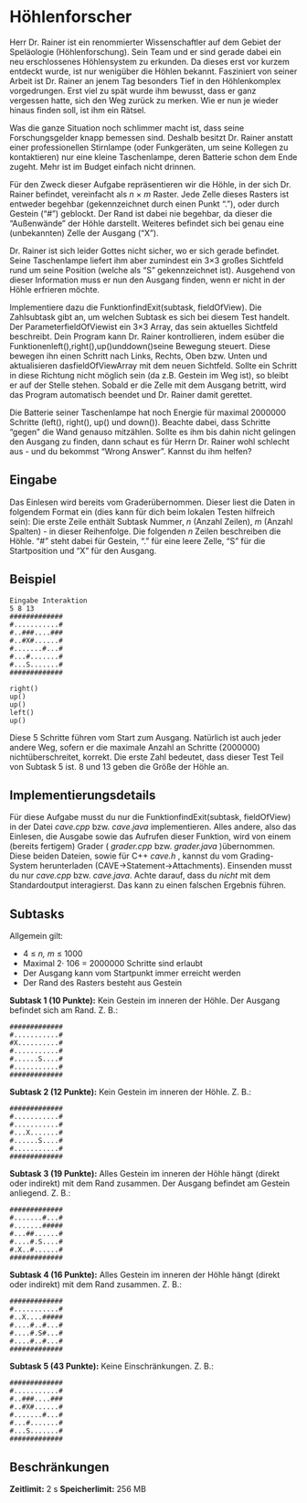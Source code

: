 # Höhlenforscher

Herr Dr. Rainer ist ein renommierter Wissenschaftler auf dem Gebiet der Speläologie (Höhlenforschung). Sein Team und er sind gerade dabei ein neu erschlossenes Höhlensystem zu erkunden. Da dieses erst vor kurzem entdeckt wurde, ist nur wenigüber die Höhlen bekannt. Fasziniert von seiner Arbeit ist Dr. Rainer an jenem Tag besonders Tief in den Höhlenkomplex vorgedrungen. Erst viel zu spät wurde ihm bewusst, dass er ganz vergessen hatte, sich den Weg zurück zu merken. Wie er nun je wieder hinaus finden soll, ist ihm ein Rätsel.

Was die ganze Situation noch schlimmer macht ist, dass seine Forschungsgelder knapp bemessen sind. Deshalb besitzt Dr. Rainer anstatt einer professionellen Stirnlampe (oder Funkgeräten, um seine Kollegen zu kontaktieren) nur eine kleine Taschenlampe, deren Batterie schon dem Ende zugeht. Mehr ist im Budget einfach nicht drinnen.

Für den Zweck dieser Aufgabe repräsentieren wir die Höhle, in der sich Dr. Rainer befindet, vereinfacht als _n_ × _m_ Raster. Jede Zelle dieses Rasters ist entweder begehbar (gekennzeichnet durch einen Punkt “.”), oder durch Gestein (“#”) geblockt. Der Rand ist dabei nie begehbar, da dieser die “Außenwände” der Höhle darstellt. Weiteres befindet sich bei genau eine
(unbekannten) Zelle der Ausgang (“X”).

Dr. Rainer ist sich leider Gottes nicht sicher, wo er sich gerade befindet. Seine Taschenlampe liefert ihm aber zumindest ein 3×3 großes Sichtfeld rund um seine Position (welche als “S” gekennzeichnet ist). Ausgehend von dieser Information muss er nun den Ausgang finden, wenn er nicht in der Höhle erfrieren möchte.

Implementiere dazu die FunktionfindExit(subtask, fieldOfView). Die Zahlsubtask gibt an, um welchen Subtask es sich bei diesem Test handelt. Der ParameterfieldOfViewist ein 3×3 Array, das sein aktuelles Sichtfeld beschreibt. Dein Program kann Dr. Rainer kontrollieren, indem esüber die Funktionenleft(),right(),up()unddown()seine Bewegung steuert. Diese bewegen ihn einen Schritt nach Links, Rechts, Oben bzw. Unten und aktualisieren dasfieldOfViewArray mit dem neuen Sichtfeld. Sollte ein Schritt in diese Richtung nicht möglich sein (da z.B. Gestein im Weg ist), so bleibt er auf der Stelle stehen. Sobald er die Zelle mit dem Ausgang betritt, wird das Program automatisch beendet und Dr. Rainer damit gerettet.

Die Batterie seiner Taschenlampe hat noch Energie für maximal 2000000 Schritte (left(), right(), up() und down()). Beachte dabei, dass Schritte “gegen” die Wand genauso mitzählen. Sollte es ihm bis dahin nicht gelingen den Ausgang zu finden, dann schaut es für Herrn Dr. Rainer wohl schlecht aus - und du bekommst “Wrong Answer”. Kannst du ihm helfen?


## Eingabe

Das Einlesen wird bereits vom Graderübernommen. Dieser liest die Daten in folgendem Format ein (dies kann für dich beim lokalen Testen hilfreich sein): Die erste Zeile enthält Subtask Nummer, _n_ (Anzahl Zeilen), _m_ (Anzahl Spalten) - in dieser Reihenfolge. Die folgenden _n_ Zeilen beschreiben die Höhle. “#” steht dabei für Gestein, “.” für eine leere Zelle, “S” für die Startposition und “X” für den Ausgang.

## Beispiel

```
Eingabe Interaktion
5 8 13
#############
#...........#
#..###....###
#..#X#......#
#.......#...#
#...#.......#
#...S.......#
#############
```
```
right()
up()
up()
left()
up()
```
Diese 5 Schritte führen vom Start zum Ausgang. Natürlich ist auch jeder andere Weg, sofern er die maximale Anzahl an Schritte (2000000) nichtüberschreitet, korrekt. Die erste Zahl bedeutet, dass dieser Test Teil von Subtask 5 ist. 8 und 13 geben die Größe der Höhle an.

## Implementierungsdetails

Für diese Aufgabe musst du nur die FunktionfindExit(subtask, fieldOfView) in der Datei _cave.cpp_ bzw. _cave.java_ implementieren. Alles andere, also das Einlesen, die Ausgabe sowie das Aufrufen dieser Funktion, wird von einem (bereits fertigem) Grader ( _grader.cpp_ bzw. _grader.java_ )übernommen. Diese beiden Dateien, sowie für C++ _cave.h_ , kannst du vom Grading-System herunterladen (CAVE→Statement→Attachments). Einsenden musst
du nur _cave.cpp_ bzw. _cave.java_. Achte darauf, dass du _nicht_ mit dem Standardoutput interagierst. Das kann zu einen falschen Ergebnis führen.

## Subtasks

Allgemein gilt:

- 4 ≤ _n, m_ ≤ 1000
- Maximal 2· 106 = 2000000 Schritte sind erlaubt
- Der Ausgang kann vom Startpunkt immer erreicht werden
- Der Rand des Rasters besteht aus Gestein


**Subtask 1 (10 Punkte):** Kein Gestein im inneren der Höhle. Der Ausgang befindet sich am Rand. Z. B.:

```
#############
#...........#
#X..........#
#...........#
#......S....#
#...........#
#############
```
**Subtask 2 (12 Punkte):** Kein Gestein im inneren der Höhle. Z. B.:

```
#############
#...........#
#...........#
#...X.......#
#......S....#
#...........#
#############
```
**Subtask 3 (19 Punkte):** Alles Gestein im inneren der Höhle hängt (direkt oder indirekt) mit dem Rand zusammen. Der Ausgang befindet am Gestein anliegend. Z. B.:

```
#############
#.......#...#
#.......#####
#...##......#
#....#.S....#
#.X..#......#
#############
```
**Subtask 4 (16 Punkte):** Alles Gestein im inneren der Höhle hängt (direkt oder indirekt) mit dem Rand zusammen. Z. B.:

```
#############
#...........#
#..X....#####
#....#..#...#
#....#.S#...#
#....#..#...#
#############
```

**Subtask 5 (43 Punkte):** Keine Einschränkungen. Z. B.:

```
#############
#...........#
#..###....###
#..#X#......#
#.......#...#
#...#.......#
#...S.......#
#############
```
## Beschränkungen

**Zeitlimit:** 2 s **Speicherlimit:** 256 MB


